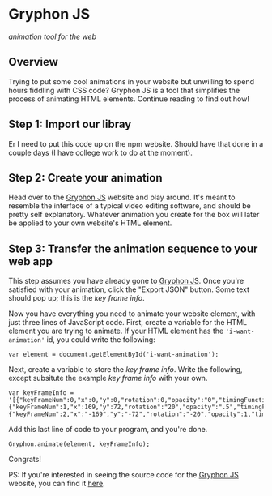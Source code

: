 # Gryphon JS
_animation tool for the web_

## Overview
Trying to put some cool animations in your website but unwilling to spend hours fiddling with CSS code?
Gryphon JS is a tool that simplifies the process of animating HTML elements. Continue reading to find out how!

## Step 1: Import our libray
Er I need to put this code up on the npm website. Should have that done in a couple days (I have college work to do at the moment).

## Step 2: Create your animation
Head over to the [Gryphon JS](https://gryphonjs.herokuapp.com) website and play around. It's meant to resemble the interface of a typical
video editing software, and should be pretty self explanatory. Whatever animation you create for the box will later be applied to your own 
website's HTML element.

## Step 3: Transfer the animation sequence to your web app
This step assumes you have already gone to [Gryphon JS](https://gryphonjs.herokuapp.com). Once you're satisfied with your animation, click
the "Export JSON" button. Some text should pop up; this is the *key frame info*.

Now you have everything you need to animate your website element, with just three lines of JavaScript code. 
First, create a variable for the HTML element you are trying to animate. If your HTML element has the `'i-want-animation'` id, you could 
write the following:

`var element = document.getElementById('i-want-animation');`

Next, create a variable to store the *key frame info*. Write the following, except subsitute the example *key frame info* with your own.

```
var keyFrameInfo = '[{"keyFrameNum":0,"x":0,"y":0,"rotation":0,"opacity":"0","timingFunction":"Linear","timestamp":0},{"keyFrameNum":1,"x":169,"y":72,"rotation":"20","opacity":".5","timingFunction":"Linear","timestamp":606},{"keyFrameNum":2,"x":"-169","y":"-72","rotation":"-20","opacity":1,"timingFunction":"Linear","timestamp":1206.4856643646121}]';
```

Add this last line of code to your program, and you're done.

`Gryphon.animate(element, keyFrameInfo);`

Congrats!

PS: If you're interested in seeing the source code for the [Gryphon JS](https://gryphonjs.herokuapp.com) website, you can find it 
[here](https://github.com/ishaanj1/gryphonjs-app).
